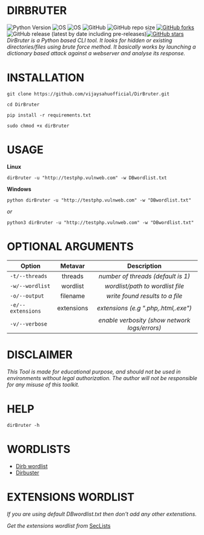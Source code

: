 # DIRBRUTER

![Python Version](https://img.shields.io/badge/python-3.x-blue?style=for-the-badge&logo=python)
![OS](https://img.shields.io/badge/OS-GNU%2FLinux-red?style=for-the-badge&logo=linux)
![OS](https://img.shields.io/badge/OS-Windows-blue?style=for-the-badge&logo=windows)
![GitHub](https://img.shields.io/github/license/vijaysahuofficial/DirBruter?style=for-the-badge)
![GitHub repo size](https://img.shields.io/github/repo-size/vijaysahuofficial/DirBruter?style=for-the-badge)
[![GitHub forks](https://img.shields.io/github/forks/vijaysahuofficial/DirBruter?style=for-the-badge)](https://github.com/vijaysahuofficial/DirBruter/network)
![GitHub release (latest by date including pre-releases)](https://img.shields.io/github/v/release/vijaysahuofficial/DirBruter?include_prereleases&style=for-the-badge)[![GitHub stars](https://img.shields.io/github/stars/vijaysahuofficial/DirBruter?style=for-the-badge)](https://github.com/vijaysahuofficial/DirBruter/stargazers)
*DirBruter is a Python based CLI tool. It looks for hidden or existing directories/files using brute force method. It basically works by launching a dictionary based attack against a webserver and analyse its response.*

# INSTALLATION

```
git clone https://github.com/vijaysahuofficial/DirBruter.git
```

```
cd DirBruter
```

```
pip install -r requirements.txt
```

```
sudo chmod +x dirBruter
```


# USAGE

**Linux**
```
dirBruter -u "http://testphp.vulnweb.com" -w DBwordlist.txt
```

**Windows**

```
python dirBruter -u "http://testphp.vulnweb.com" -w "DBwordlist.txt"
```

*or*
```
python3 dirBruter -u "http://testphp.vulnweb.com" -w "DBwordlist.txt"
```

# OPTIONAL ARGUMENTS
| Option       | Metavar | Description |
| ------------- |:---------:|:---------:|
| ``-t/--threads`` | threads |  *number of threads (default is 1)* |
| ``-w/--wordlist`` | wordlist |  *wordlist/path to wordlist file* |
| ``-o/--output`` | filename |  *write found results to a file* |
| ``-e/--extensions`` | extensions | *extensions (e.g ".php,.html,.exe")* |
| ``-v/--verbose`` |  |  *enable verbosity (show network logs/errors)* |

# DISCLAIMER

*This Tool is made for educational purpose, and should not be used in environments without legal authorization. The author will not be responsible for any misuse of this toolkit.*


# HELP
```
dirBruter -h
```

# WORDLISTS
 
* [Dirb wordlist](https://github.com/v0re/dirb/tree/master/wordlists)
* [Dirbuster](https://github.com/daviddias/node-dirbuster/tree/master/lists)


# EXTENSIONS WORDLIST
*If you are using default DBwordlist.txt then don't add any other extenstions.*

*Get the extensions wordlist from* [SecLists](https://github.com/danielmiessler/SecLists/blob/master/Discovery/Web-Content/web-extensions.txt)
